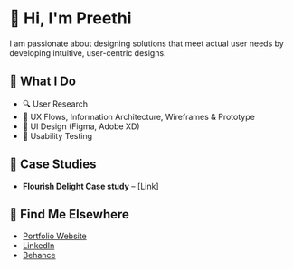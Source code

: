 # 👋 Hi, I'm Preethi
I am passionate about designing solutions that meet actual user needs by developing intuitive, user-centric designs.

## 🌟 What I Do
- 🔍 User Research
- 🧭 UX Flows, Information Architecture, Wireframes & Prototype
- 🎨 UI Design (Figma, Adobe XD)
- 🧪 Usability Testing

## 📁 Case Studies
- **Flourish Delight Case study** – [Link]
  
## 🔗 Find Me Elsewhere
- [Portfolio Website](https://www.behance.net/preethiparanjo)
- [LinkedIn](https://www.linkedin.com/in/preethi-paranjothi-370288100/)
- [Behance](https://www.behance.net/preethiparanjo)
